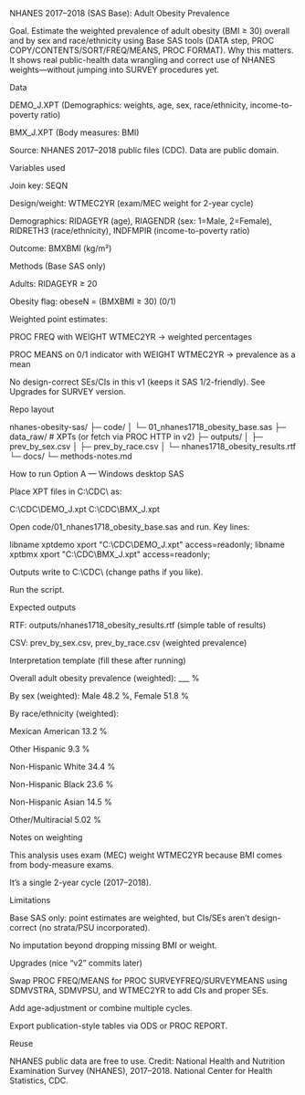 NHANES 2017–2018 (SAS Base): Adult Obesity Prevalence

Goal. Estimate the weighted prevalence of adult obesity (BMI ≥ 30) overall and by sex and race/ethnicity using Base SAS tools (DATA step, PROC COPY/CONTENTS/SORT/FREQ/MEANS, PROC FORMAT).
Why this matters. It shows real public-health data wrangling and correct use of NHANES weights—without jumping into SURVEY procedures yet.

Data

DEMO_J.XPT (Demographics: weights, age, sex, race/ethnicity, income-to-poverty ratio)

BMX_J.XPT (Body measures: BMI)

Source: NHANES 2017–2018 public files (CDC). Data are public domain.

Variables used

Join key: SEQN

Design/weight: WTMEC2YR (exam/MEC weight for 2-year cycle)

Demographics: RIDAGEYR (age), RIAGENDR (sex: 1=Male, 2=Female), RIDRETH3 (race/ethnicity), INDFMPIR (income-to-poverty ratio)

Outcome: BMXBMI (kg/m²)

Methods (Base SAS only)

Adults: RIDAGEYR ≥ 20

Obesity flag: obeseN = (BMXBMI ≥ 30) (0/1)

Weighted point estimates:

PROC FREQ with WEIGHT WTMEC2YR → weighted percentages

PROC MEANS on 0/1 indicator with WEIGHT WTMEC2YR → prevalence as a mean

No design-correct SEs/CIs in this v1 (keeps it SAS 1/2-friendly). See Upgrades for SURVEY version.

Repo layout

nhanes-obesity-sas/
├─ code/
│  └─ 01_nhanes1718_obesity_base.sas
├─ data_raw/          # XPTs (or fetch via PROC HTTP in v2)
├─ outputs/
│  ├─ prev_by_sex.csv
│  ├─ prev_by_race.csv
│  └─ nhanes1718_obesity_results.rtf
└─ docs/
   └─ methods-notes.md

How to run
Option A — Windows desktop SAS

Place XPT files in C:\CDC\ as:

C:\CDC\DEMO_J.xpt
C:\CDC\BMX_J.xpt


Open code/01_nhanes1718_obesity_base.sas and run. Key lines:

libname xptdemo xport "C:\CDC\DEMO_J.xpt" access=readonly;
libname xptbmx  xport "C:\CDC\BMX_J.xpt"  access=readonly;


Outputs write to C:\CDC\ (change paths if you like).




Run the script.

Expected outputs

RTF: outputs/nhanes1718_obesity_results.rtf (simple table of results)

CSV: prev_by_sex.csv, prev_by_race.csv (weighted prevalence)

Interpretation template (fill these after running)


Overall adult obesity prevalence (weighted): ___ %

By sex (weighted): Male 48.2 %, Female 51.8 %

By race/ethnicity (weighted):

Mexican American 13.2 %

Other Hispanic 9.3 %

Non-Hispanic White 34.4 %

Non-Hispanic Black 23.6 %

Non-Hispanic Asian 14.5 %

Other/Multiracial 5.02 %

Notes on weighting

This analysis uses exam (MEC) weight WTMEC2YR because BMI comes from body-measure exams.

It’s a single 2-year cycle (2017–2018).

Limitations

Base SAS only: point estimates are weighted, but CIs/SEs aren’t design-correct (no strata/PSU incorporated).

No imputation beyond dropping missing BMI or weight.

Upgrades (nice “v2” commits later)

Swap PROC FREQ/MEANS for PROC SURVEYFREQ/SURVEYMEANS using SDMVSTRA, SDMVPSU, and WTMEC2YR to add CIs and proper SEs.

Add age-adjustment or combine multiple cycles.

Export publication-style tables via ODS or PROC REPORT.

Reuse

NHANES public data are free to use. Credit: National Health and Nutrition Examination Survey (NHANES), 2017–2018. National Center for Health Statistics, CDC.
